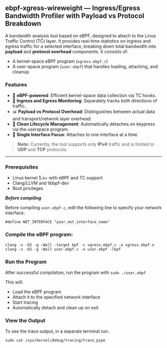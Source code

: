 ## ebpf-xgress-wireweight — Ingress/Egress Bandwidth Profiler with Payload vs Protocol Breakdown

A bandwidth analysis tool based on eBPF, designed to attach to the Linux Traffic Control (TC) layer. 
It provides real-time statistics on ingress and egress traffic for a selected interface, breaking down total bandwidth into **payload** and **protocol overhead** components.
It consists of:

- A kernel-space eBPF program (`xgress.ebpf.c`)
- A user-space program (`user.ebpf`) that handles loading, attaching, and cleanup

### Features

- 🧠 **eBPF-powered**: Efficient kernel-space data collection via TC hooks.
- 🔀 **Ingress and Egress Monitoring**: Separately tracks both directions of traffic.
- 📊 **Payload vs Protocol Overhead**: Distinguishes between actual data and transport/network layer overhead.
- 🧼 **Clean Lifecycle Management**: Automatically detaches on keypress via the userspace program.
- 🧩 **Single Interface Focus**: Attaches to one interface at a time.

> **Note:** Currently, the tool supports only **IPv4** traffic and is limited to **UDP** and **TCP** protocols.
---

### Prerequisites

- Linux kernel 5.x+ with eBPF and TC support
- Clang/LLVM and libbpf-dev
- Root privileges

**_Before compiling_**

Before compiling `user.ebpf.c`, edit the following line to specify your network interface:

`#define NET_INTERFACE "your_net_interface_name"`

### Compile the eBPF program:
```
clang -v -O2 -g -Wall -target bpf -c xgress.ebpf.c -o xgress.ebpf.o
clang -v -O2 -g -Wall user.ebpf.c -o user.ebpf -lbpf
```

### Run the Program

After successful compilation, run the program with `sudo ./user.ebpf`

This will:
- Load the eBPF program
- Attach it to the specified network interface
- Start tracing
- Automatically detach and clean up on exit

### View the Output

To see the trace output, in a separate terminal run:

`sudo cat /sys/kernel/debug/tracing/trace_pipe`

